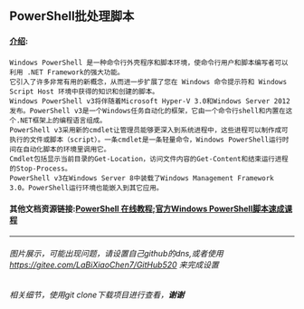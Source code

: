 
## PowerShell批处理脚本
#### [介绍](https://baike.baidu.com/item/Windows%20Power%20Shell/693789?fr=aladdin):
```
Windows PowerShell 是一种命令行外壳程序和脚本环境，使命令行用户和脚本编写者可以利用 .NET Framework的强大功能。
它引入了许多非常有用的新概念，从而进一步扩展了您在 Windows 命令提示符和 Windows Script Host 环境中获得的知识和创建的脚本。
Windows PowerShell v3将伴随着Microsoft Hyper-V 3.0和Windows Server 2012发布。PowerShell v3是一个Windows任务自动化的框架，它由一个命令行shell和内置在这个.NET框架上的编程语言组成。
PowerShell v3采用新的cmdlet让管理员能够更深入到系统进程中，这些进程可以制作成可执行的文件或脚本（script）。一条cmdlet是一条轻量命令，Windows PowerShell运行时间在自动化脚本的环境里调用它。
Cmdlet包括显示当前目录的Get-Location，访问文件内容的Get-Content和结束运行进程的Stop-Process。
PowerShell v3在Windows Server 8中装载了Windows Management Framework 3.0。PowerShell运行环境也能嵌入到其它应用。
```

#### 其他文档资源链接:[PowerShell 在线教程](https://www.pstips.net/);[官方Windows PowerShell脚本速成课程](https://docs.microsoft.com/zh-cn/previous-versions/technet-magazine/hh551144(v=msdn.10))

<hr>

###### 图片展示，可能出现问题，请设置自己github的dns,或者使用 https://gitee.com/LaBiXiaoChen7/GitHub520 来完成设置
###### 相关细节，使用git clone下载项目进行查看，**谢谢**